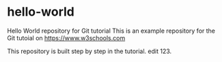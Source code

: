 # hello-world
Hello World repository for Git tutorial
This is an example repository for the Git tutoial on https://www.w3schools.com

This repository is built step by step in the tutorial.
edit 123.
